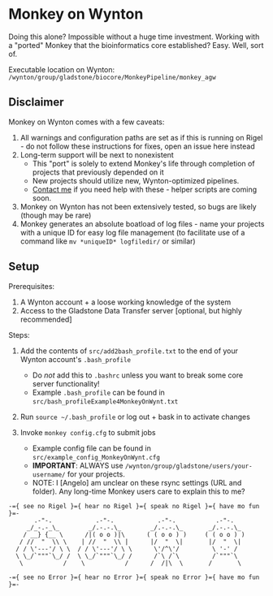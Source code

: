 # Monkey on Wynton

Doing this alone? Impossible without a huge time investment. Working with a "ported" Monkey that the bioinformatics core established? Easy. Well, sort of.

Executable location on Wynton: `/wynton/group/gladstone/biocore/MonkeyPipeline/monkey_agw`

## Disclaimer

Monkey on Wynton comes with a few caveats:

1. All warnings and configuration paths are set as if this is running on Rigel - do not follow these instructions for fixes, open an issue here instead
2. Long-term support will be next to nonexistent
    - This "port" is solely to extend Monkey's life through completion of projects that previously depended on it
    - New projects should utilize new, Wynton-optimized pipelines.
    - [Contact me](mailto:angelo.pelonero@gladstone.ucsf.edu) if you need help with these - helper scripts are coming soon.
3. Monkey on Wynton has not been extensively tested, so bugs are likely (though may be rare)
4. Monkey generates an absolute boatload of log files - name your projects with a unique ID for easy log file management (to facilitate use of a command like `mv *uniqueID* logfiledir/` or similar)

## Setup

Prerequisites:

1. A Wynton account + a loose working knowledge of the system
2. Access to the Gladstone Data Transfer server [optional, but highly recommended]

Steps:

1. Add the contents of `src/add2bash_profile.txt` to the end of your Wynton account's `.bash_profile`
    - Do *not* add this to `.bashrc` unless you want to break some core server functionality!
    - Example `.bash_profile` can be found in `src/bash_profileExample4MonkeyOnWynt.txt`

2. Run `source ~/.bash_profile` or log out + bask in to activate changes
3. Invoke `monkey config.cfg` to submit jobs
    - Example config file can be found in `src/example_config_MonkeyOnWynt.cfg`
    - **IMPORTANT**: ALWAYS use `/wynton/group/gladstone/users/your-username/` for your projects.
    - NOTE: I [Angelo] am unclear on these rsync settings (URL and folder). Any long-time Monkey users care to explain this to me?


```
-={ see no Rigel }={ hear no Rigel }={ speak no Rigel }={ have mo fun }=-
       .-"-.            .-"-.            .-"-.           .-"-.
     _/_-.-_\_        _/.-.-.\_        _/.-.-.\_       _/.-.-.\_
    / __} {__ \      /|( o o )|\      ( ( o o ) )     ( ( o o ) )
   / //  "  \\ \    | //  "  \\ |      |/  "  \|       |/  "  \|
  / / \'---'/ \ \  / / \'---'/ \ \      \'/^\'/         \ '-' /
  \ \_/`"""`\_/ /  \ \_/`"""`\_/ /      /`\ /`\         /`"""`\
   \           /    \           /      /  /|\  \       /       \

-={ see no Error }={ hear no Error }={ speak no Error }={ have mo fun }=-
```